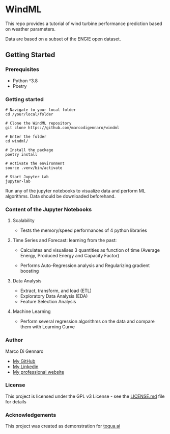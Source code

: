 # WindML

This repo provides a tutorial of wind turbine performance prediction based on weather parameters. 

Data are based on a subset of the ENGIE open dataset.

## Getting Started

### Prerequisites

- Python ^3.8
- Poetry 

### Getting started

```
# Navigate to your local folder
cd /your/local/folder

# Clone the WindML repository
git clone https://github.com/marcodigennaro/windml  

# Enter the folder
cd windml/

# Install the package
poetry install

# Activate the environment
source .venv/bin/activate

# Start Jupyter Lab
jupyter-lab  
```

Run any of the jupyter notebooks to visualize data and perform ML algorithms.
Data should be downloaded beforehand. 

### Content of the Jupyter Notebooks

  1. Scalability

     - Tests the memory/speed performances of 4 python libraries

  2. Time Series and Forecast: learning from the past:
     
     - Calculates and visualises 3 quantities as function of time (Average Energy, Produced Energy and Capacity Factor)
     
     - Performs Auto-Regression analysis and Regularizing gradient boosting 
     
  3. Data Analysis

     - Extract, transform, and load (ETL) 
     - Exploratory Data Analysis (EDA) 
     - Feature Selection Analysis
     
  4. Machine Learning

     - Perform several regression algorithms on the data and compare them with Learning Curve


### Author

Marco Di Gennaro 
- [My GitHub](https://github.com/marcodigennaro)
- [My Linkedin](https://www.linkedin.com/in/marcodig/)
- [My professional website](https://atomistic-modelling.com/)

### License

This project is licensed under the GPL v3 License - see the [LICENSE.md](https://github.com/marcodigennaro/WindML/blob/main/LICENSE.md) file for details

 
### Acknowledgements

This project was created as demonstration for [toqua.ai](https://toqua.ai)




